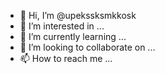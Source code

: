 - 👋 Hi, I’m @upekssksmkkosk
- 👀 I’m interested in ...
- 🌱 I’m currently learning ...
- 💞️ I’m looking to collaborate on ...
- 📫 How to reach me ...

<!---
upekssksmkkosk/upekssksmkkosk is a ✨ special ✨ repository because its `README.md` (this file) appears on your GitHub profile.
You can click the Preview link to take a look at your changes.
--->
